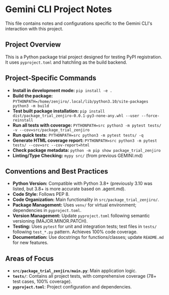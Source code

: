# Gemini CLI Project Notes

This file contains notes and configurations specific to the Gemini CLI's interaction with this project.

## Project Overview
This is a Python package trial project designed for testing PyPI registration. It uses `pyproject.toml` and hatchling as the build backend.

## Project-Specific Commands

- **Install in development mode:** `pip install -e .`
- **Build the package:** `PYTHONPATH=/home/zenjiro/.local/lib/python3.10/site-packages python3 -m build`
- **Test built package installation:** `pip install dist/package_trial_zenjiro-0.0.1-py3-none-any.whl --user --force-reinstall`
- **Run all tests with coverage:** `PYTHONPATH=src python3 -m pytest tests/ -v --cov=src/package_trial_zenjiro`
- **Run quick tests:** `PYTHONPATH=src python3 -m pytest tests/ -q`
- **Generate HTML coverage report:** `PYTHONPATH=src python3 -m pytest tests/ --cov=src --cov-report=html`
- **Check package metadata:** `python -m pip show package_trial_zenjiro`
- **Linting/Type Checking:** `mypy src/` (from previous GEMINI.md)

## Conventions and Best Practices

- **Python Version:** Compatible with Python 3.8+ (previously 3.10 was listed, but 3.8+ is more accurate based on .agent.md).
- **Code Style:** Follows PEP 8.
- **Code Organization:** Main functionality in `src/package_trial_zenjiro/`.
- **Package Management:** Uses `venv/` for virtual environment; dependencies in `pyproject.toml`.
- **Version Management:** Update `pyproject.toml` following semantic versioning (MAJOR.MINOR.PATCH).
- **Testing:** Uses `pytest` for unit and integration tests; test files in `tests/` following `test_*.py` pattern. Achieves 100% code coverage.
- **Documentation:** Use docstrings for functions/classes; update `README.md` for new features.

## Areas of Focus

- **`src/package_trial_zenjiro/main.py`**: Main application logic.
- **`tests/`**: Contains all project tests, with comprehensive coverage (78+ test cases, 100% coverage).
- **`pyproject.toml`**: Project configuration and dependencies.